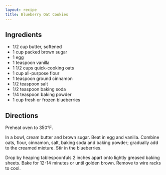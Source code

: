 ```yaml
---
layout: recipe
title: Blueberry Oat Cookies
---
```


## Ingredients

* 1/2 cup butter, softened
* 1 cup packed brown sugar
* 1 egg
* 1 teaspoon vanilla
* 1 1/2 cups quick-cooking oats
* 1 cup all-purpose flour
* 1 teaspoon ground cinnamon
* 1/2 teaspoon salt
* 1/2 teaspoon baking soda
* 1/4 teaspoon baking powder
* 1 cup fresh or frozen blueberries

## Directions

Preheat oven to 350°F.

In a bowl, cream butter and brown sugar. Beat in egg and vanilla.
Combine oats, flour, cinnamon, salt, baking soda and baking powder;
gradually add to the creamed mixture. Stir in the blueberries.

Drop by heaping tablespoonfuls 2 inches apart onto lightly greased
baking sheets. Bake for 12-14 minutes or until golden brown. Remove to
wire racks to cool.
